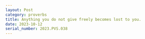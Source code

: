 ```yaml
---
layout: Post
category: proverbs
title: Anything you do not give freely becomes lost to you.
date: 2023-10-12
serial_number: 2023.PVS.038
---
```

